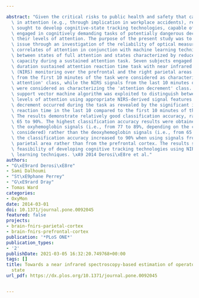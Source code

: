 ---
abstract: "Given the critical risks to public health and safety that can involve lapses\
  \ in attention (e.g., through implication in workplace accidents), researchers have\
  \ sought to develop cognitive-state tracking technologies, capable of alerting individuals\
  \ engaged in cognitively demanding tasks of potentially dangerous decrements in\
  \ their levels of attention. The purpose of the present study was to address this\
  \ issue through an investigation of the reliability of optical measures of cortical\
  \ correlates of attention in conjunction with machine learning techniques to distinguish\
  \ between states of full attention and states characterized by reduced attention\
  \ capacity during a sustained attention task. Seven subjects engaged in a 30 minutes\
  \ duration sustained attention reaction time task with near infrared spectroscopy\
  \ (NIRS) monitoring over the prefrontal and the right parietal areas. NIRS signals\
  \ from the first 10 minutes of the task were considered as characterizing the 'full\
  \ attention' class, while the NIRS signals from the last 10 minutes of the task\
  \ were considered as characterizing the 'attention decrement' class. A two-class\
  \ support vector machine algorithm was exploited to distinguish between the two\
  \ levels of attention using appropriate NIRS-derived signal features. Attention\
  \ decrement occurred during the task as revealed by the significant increase in\
  \ reaction time in the last 10 compared to the first 10 minutes of the task (p<.05).\
  \ The results demonstrate relatively good classification accuracy, ranging from\
  \ 65 to 90%. The highest classification accuracy results were obtained when exploiting\
  \ the oxyhemoglobin signals (i.e., from 77 to 89%, depending on the cortical area\
  \ considered) rather than the deoxyhemoglobin signals (i.e., from 65 to 66%). Moreover,\
  \ the classification accuracy increased to 90% when using signals from the right\
  \ parietal area rather than from the prefrontal cortex. The results support the\
  \ feasibility of developing cognitive tracking technologies using NIRS and machine\
  \ learning techniques. \xA9 2014 Derosi\xE8re et al."
authors:
- "G\xE9rard Derosi\xE8re"
- Sami Dalhoumi
- "St\xE9phane Perrey"
- "G\xE9rard Dray"
- Tomas Ward
categories:
- OxyMon
date: 2014-03-01
doi: 10.1371/journal.pone.0092045
featured: false
projects:
- brain-fnirs-parietal-cortex
- brain-fnirs-prefrontal-cortex
publication: '*PLoS ONE*'
publication_types:
- '2'
publishDate: 2021-03-05 16:32:20.749768+00:00
tags: []
title: Towards a near infrared spectroscopy-based estimation of operator attentional
  state
url_pdf: https://dx.plos.org/10.1371/journal.pone.0092045

---
